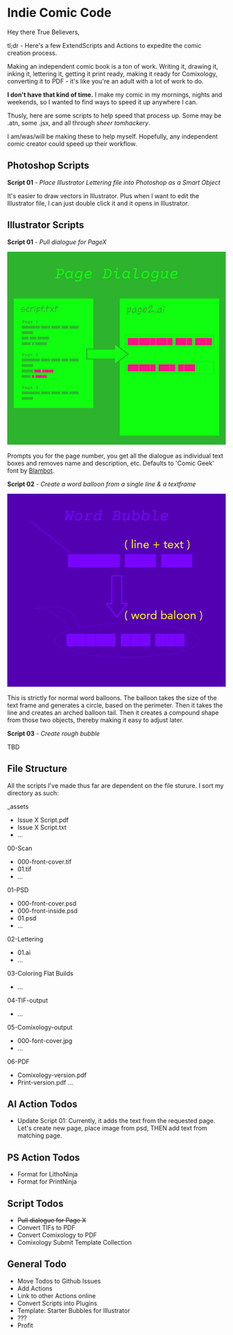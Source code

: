 # Indie Comic Code

Hey there True Believers,

tl;dr - Here's a few ExtendScripts and Actions to expedite the comic creation process. 

Making an independent comic book is a ton of work. Writing it, drawing it, inking it, lettering it, getting it print ready, making it ready for Comixology, converting it to PDF - it's like you're an adult with a lot of work to do. 

**I don't have that kind of time.** I make my comic in my mornings, nights and weekends, so I wanted to find ways to speed it up anywhere I can. 

Thusly, here are some scripts to help speed that process up. Some may be .atn, some .jsx, and all through *sheer tomhackery*.

I am/was/will be making these to help myself. Hopefully, any independent comic creator could speed up their workflow.


## Photoshop Scripts

**Script 01** - *Place Illustrator Lettering file into Photoshop as a Smart Object*

It's easier to draw vectors in Illustrator. Plus when I want to edit the Illustrator file, I can just double click it and it opens in Illustrator.

## Illustrator Scripts

**Script 01** - *Pull dialogue for PageX*

![Extract Page Dialogue from Script](_assets/indie-script-ai-01.jpg)

Prompts you for the page number, you get all the dialogue as individual text boxes and removes name and description, etc. Defaults to 'Comic Geek' font by [Blambot](http://blambot.com).


**Script 02** - *Create a word balloon from a single line & a textframe*

![Word Bubble](_assets/indie-script-ai-02.jpg) 

This is strictly for normal word balloons. The balloon takes the size of the text frame and generates a circle, based on the perimeter. Then it takes the line and creates an arched balloon tail. Then it creates a compound shape from those two objects, thereby making it easy to adjust later.

**Script 03**  - *Create rough bubble*

TBD

## File Structure
All the scripts I've made thus far are dependent on the file sturure. I sort my directory as such:

_assets
 - Issue X Script.pdf
 - Issue X Script.txt
 - ...

00-Scan
 - 000-front-cover.tif
 - 01.tif
 - ...

01-PSD
 - 000-front-cover.psd
 - 000-front-inside.psd
 - 01.psd
 - ...

02-Lettering
 -  01.ai
 - ...

03-Coloring Flat Builds
 - ...

04-TIF-output
- ...

05-Comixology-output
 - 000-font-cover.jpg
 - ...

06-PDF
 - Comixology-version.pdf
 - Print-version.pdf
...

## AI Action Todos 
 - Update Script 01: Currently, it adds the text from the requested page. Let's create new page, place image from psd, THEN add text from matching page.

## PS Action Todos
- Format for LithoNinja
- Format for PrintNinja

## Script Todos
- <del>Pull dialogue for Page X<del>
- Convert TIFs to PDF
- Convert Comixology to PDF
- Comixology Submit Template Collection

## General Todo
- Move Todos to Github Issues
- Add Actions
- Link to other Actions online
- Convert Scripts into Plugins
- Template: Starter Bubbles for Illustrator
- ???
- Profit
